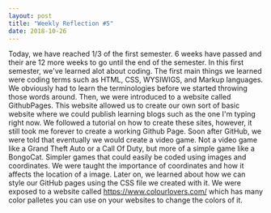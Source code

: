 ```yaml
---
layout: post
title: "Weekly Reflection #5"
date: 2018-10-26
---
```


Today, we have reached 1/3 of the first semester. 6 weeks have passed and their are 12 more weeks to go until the end of the semester. In this first semester, we've learned alot about coding. The first main things we learned were coding terms such as HTML, CSS, WYSIWIGS, and Markup languages. We obviously had to learn the terminologies before we started throwing those words around. Then, we were introduced to a website called GithubPages. This website allowed us to create our own sort of basic website where we could publish learning blogs such as the one I'm typing right now. We followed a tutorial on how to create these sites, however, it still took me forever to create a working Github Page. Soon after GitHub, we were told that eventually we would create a video game. Not a video game like a Grand Theft Auto or a Call Of Duty, but more of a simple game like a BongoCat. Simpler games that could easily be coded using images and coordinates. We were taught the importance of coordinates and how it affects the location of a image. Later on, we learned about how we can style our GitHub pages using the CSS file we created with it. We were exposed to a website called https://www.colourlovers.com/ which has many color palletes you can use on your websites to change the colors of it.
